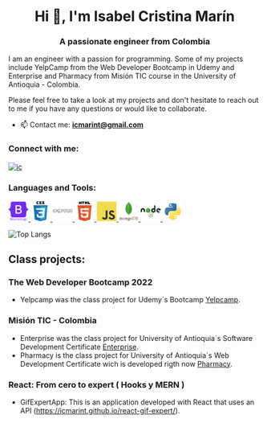 <h1 align="center">Hi 👋, I'm Isabel Cristina Marín</h1>
<h3 align="center">A passionate engineer from Colombia</h3>

<p> I am an engineer with a passion for programming. Some of my projects include YelpCamp from the Web Developer Bootcamp in Udemy and Enterprise and Pharmacy from Misión TIC course in the University of Antioquia - Colombia.
 
Please feel free to take a look at my projects and don't hesitate to reach out to me if you have any questions or would like to collaborate.</p>

- 📫 Contact me: **icmarint@gmail.com**

<h3 align="left">Connect with me:</h3>
<p align="left">
<a href="https://linkedin.com/in/icmarint" target="blank"><img align="center" src="https://raw.githubusercontent.com/rahuldkjain/github-profile-readme-generator/master/src/images/icons/Social/linked-in-alt.svg" alt="ic" height="30" width="40" /></a>
</p>

<h3 align="left">Languages and Tools:</h3>
<p align="left"> <a href="https://getbootstrap.com" target="_blank" rel="noreferrer"> <img src="https://raw.githubusercontent.com/devicons/devicon/master/icons/bootstrap/bootstrap-plain-wordmark.svg" alt="bootstrap" width="40" height="40"/> </a> <a href="https://www.w3schools.com/css/" target="_blank" rel="noreferrer"> <img src="https://raw.githubusercontent.com/devicons/devicon/master/icons/css3/css3-original-wordmark.svg" alt="css3" width="40" height="40"/> </a> <a href="https://expressjs.com" target="_blank" rel="noreferrer"> <img src="https://raw.githubusercontent.com/devicons/devicon/master/icons/express/express-original-wordmark.svg" alt="express" width="40" height="40"/> </a> <a href="https://www.w3.org/html/" target="_blank" rel="noreferrer"> <img src="https://raw.githubusercontent.com/devicons/devicon/master/icons/html5/html5-original-wordmark.svg" alt="html5" width="40" height="40"/> </a> <a href="https://developer.mozilla.org/en-US/docs/Web/JavaScript" target="_blank" rel="noreferrer"> <img src="https://raw.githubusercontent.com/devicons/devicon/master/icons/javascript/javascript-original.svg" alt="javascript" width="40" height="40"/> </a> <a href="https://www.mongodb.com/" target="_blank" rel="noreferrer"> <img src="https://raw.githubusercontent.com/devicons/devicon/master/icons/mongodb/mongodb-original-wordmark.svg" alt="mongodb" width="40" height="40"/> </a> <a href="https://nodejs.org" target="_blank" rel="noreferrer"> <img src="https://raw.githubusercontent.com/devicons/devicon/master/icons/nodejs/nodejs-original-wordmark.svg" alt="nodejs" width="40" height="40"/> </a> <a href="https://www.python.org" target="_blank" rel="noreferrer"> <img src="https://raw.githubusercontent.com/devicons/devicon/master/icons/python/python-original.svg" alt="python" width="40" height="40"/> </a> </p>

![Top Langs](https://github-readme-stats.vercel.app/api/top-langs/?username=icmarint&layout=compact&theme=dark)

## Class projects:
### The Web Developer Bootcamp 2022 
*  Yelpcamp was the class project for Udemy´s Bootcamp [Yelpcamp](https://github.com/icmarint/Yelpcamp "Yelpcamp").
### Misión TIC - Colombia
*  Enterprise was the class project for University of Antioquia´s Software Development Certificate [Enterprise](https://github.com/TitanesUdeA/Entrega4 "Enterprise").
*  Pharmacy is the class project for University of Antioquia´s Web Development Certificate wich is developed rigth now [Pharmacy](https://github.com/WebsiteBuilderTIC2/Farmacia "Pharmacy").
### React: From cero to expert ( Hooks y MERN )
*  GifExpertApp: This is an application developed with React that uses an API (https://icmarint.github.io/react-gif-expert/).
